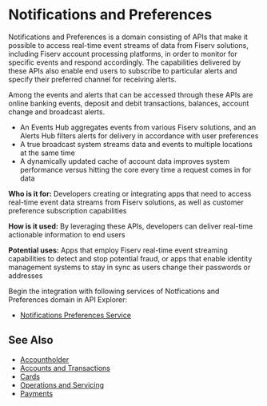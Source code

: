 # Notifications and Preferences

Notifications and Preferences is a domain consisting of APIs that make it possible to access real-time event streams of data from Fiserv solutions, including Fiserv account processing platforms, in order to monitor for specific events and respond accordingly. The capabilities delivered by these APIs also enable end users to subscribe to particular alerts and specify their preferred channel for receiving alerts. 

Among the events and alerts that can be accessed through these APIs are online banking events, deposit and debit transactions, balances, account change and broadcast alerts. 

- An Events Hub aggregates events from various Fiserv solutions, and an Alerts Hub filters alerts for delivery in accordance with user preferences
- A true broadcast system streams data and events to multiple locations at the same time
- A dynamically updated cache of account data improves system performance versus hitting the core every time a request comes in for data

**Who is it for:** Developers creating or integrating apps that need to access real-time event data streams from Fiserv solutions, as well as customer preference subscription capabilities

**How is it used:** By leveraging these APIs, developers can deliver real-time actionable information to end users

**Potential uses:** Apps that employ Fiserv real-time event streaming capabilities to detect and stop potential fraud, or apps that enable identity management systems to stay in sync as users change their passwords or addresses


Begin the integration with following services of Notfications and Preferences domain in API Explorer:
* [Notifications Preferences Service](../api/?)


## See Also

- [Accountholder](?path=docs/fintechs/accountholder.md "Click to open")
- [Accounts and Transactions](?path=docs/fintechs/acct-and-transactions.md "Click to open")
- [Cards](?path=docs/fintechs/cards.md "Click to open")
- [Operations and Servicing](?path=docs/fintechs/servicing.md "Click to open")
- [Payments](?path=docs/fintechs/payments.md "Click to open")
